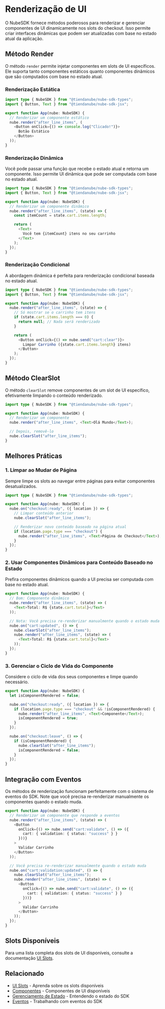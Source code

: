 # Renderização de UI

O NubeSDK fornece métodos poderosos para renderizar e gerenciar componentes de UI dinamicamente nos slots do checkout. Isso permite criar interfaces dinâmicas que podem ser atualizadas com base no estado atual da aplicação.

## Método Render

O método `render` permite injetar componentes em slots de UI específicos. Ele suporta tanto componentes estáticos quanto componentes dinâmicos que são computados com base no estado atual.

### Renderização Estática

```ts
import type { NubeSDK } from "@tiendanube/nube-sdk-types";
import { Button, Text } from "@tiendanube/nube-sdk-jsx";

export function App(nube: NubeSDK) {
  // Renderizar um componente estático
  nube.render("after_line_items", (
    <Button onClick={() => console.log("Clicado!")}>
      Botão Estático
    </Button>
  ));
}
```

### Renderização Dinâmica

Você pode passar uma função que recebe o estado atual e retorna um componente. Isso permite UI dinâmica que pode ser computada com base no estado atual.

```ts
import type { NubeSDK } from "@tiendanube/nube-sdk-types";
import { Button, Text } from "@tiendanube/nube-sdk-jsx";

export function App(nube: NubeSDK) {
  // Renderizar um componente dinâmico
  nube.render("after_line_items", (state) => {
    const itemCount = state.cart.items.length;

    return (
      <Text>
        Você tem {itemCount} itens no seu carrinho
      </Text>
    );
  });
}
```

### Renderização Condicional

A abordagem dinâmica é perfeita para renderização condicional baseada no estado atual.

```ts
import type { NubeSDK } from "@tiendanube/nube-sdk-types";
import { Button, Text } from "@tiendanube/nube-sdk-jsx";

export function App(nube: NubeSDK) {
  nube.render("after_line_items", (state) => {
    // Só mostrar se o carrinho tem itens
    if (state.cart.items.length === 0) {
      return null; // Nada será renderizado
    }

    return (
      <Button onClick={() => nube.send("cart:clear")}>
        Limpar Carrinho ({state.cart.items.length} itens)
      </Button>
    );
  });
}
```

## Método ClearSlot

O método `clearSlot` remove componentes de um slot de UI específico, efetivamente limpando o conteúdo renderizado.

```ts
import type { NubeSDK } from "@tiendanube/nube-sdk-types";

export function App(nube: NubeSDK) {
  // Renderizar um componente
  nube.render("after_line_items", <Text>Olá Mundo</Text>);

  // Depois, removê-lo
  nube.clearSlot("after_line_items");
}
```

## Melhores Práticas

### 1. Limpar ao Mudar de Página

Sempre limpe os slots ao navegar entre páginas para evitar componentes desatualizados.

```ts
import type { NubeSDK } from "@tiendanube/nube-sdk-types";

export function App(nube: NubeSDK) {
  nube.on("checkout:ready", ({ location }) => {
    // Limpar conteúdo anterior
    nube.clearSlot("after_line_items");

    // Renderizar novo conteúdo baseado na página atual
    if (location.page.type === "checkout") {
      nube.render("after_line_items", <Text>Página de Checkout</Text>);
    }
  });
}
```

### 2. Usar Componentes Dinâmicos para Conteúdo Baseado no Estado

Prefira componentes dinâmicos quando a UI precisa ser computada com base no estado atual.

```ts
export function App(nube: NubeSDK) {
  // Bom: Componente dinâmico
  nube.render("after_line_items", (state) => (
    <Text>Total: R$ {state.cart.total}</Text>
  ));

  // Nota: Você precisa re-renderizar manualmente quando o estado muda
  nube.on("cart:updated", () => {
    nube.clearSlot("after_line_items");
    nube.render("after_line_items", (state) => (
      <Text>Total: R$ {state.cart.total}</Text>
    ));
  });
}
```

### 3. Gerenciar o Ciclo de Vida do Componente

Considere o ciclo de vida dos seus componentes e limpe quando necessário.

```ts
export function App(nube: NubeSDK) {
  let isComponentRendered = false;

  nube.on("checkout:ready", ({ location }) => {
    if (location.page.type === "checkout" && !isComponentRendered) {
      nube.render("after_line_items", <Text>Componente</Text>);
      isComponentRendered = true;
    }
  });

  nube.on("checkout:leave", () => {
    if (isComponentRendered) {
      nube.clearSlot("after_line_items");
      isComponentRendered = false;
    }
  });
}
```

## Integração com Eventos

Os métodos de renderização funcionam perfeitamente com o sistema de eventos do SDK. Note que você precisa re-renderizar manualmente os componentes quando o estado muda.

```ts
export function App(nube: NubeSDK) {
  // Renderizar um componente que responde a eventos
  nube.render("after_line_items", (state) => (
    <Button
      onClick={() => nube.send("cart:validate", () => ({
        cart: { validation: { status: "success" } }
      }))}
    >
      Validar Carrinho
    </Button>
  ));

  // Você precisa re-renderizar manualmente quando o estado muda
  nube.on("cart:validation:updated", () => {
    nube.clearSlot("after_line_items");
    nube.render("after_line_items", (state) => (
      <Button
        onClick={() => nube.send("cart:validate", () => ({
          cart: { validation: { status: "success" } }
        }))}
      >
        Validar Carrinho
      </Button>
    ));
  });
}
```

## Slots Disponíveis

Para uma lista completa dos slots de UI disponíveis, consulte a documentação [UI Slots](/docs/ui-slots).

## Relacionado

- [UI Slots](/docs/ui-slots) - Aprenda sobre os slots disponíveis
- [Componentes](/docs/components) - Componentes de UI disponíveis
- [Gerenciamento de Estado](/docs/state) - Entendendo o estado do SDK
- [Eventos](/docs/events) - Trabalhando com eventos do SDK

